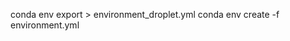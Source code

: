 conda env export > environment_droplet.yml
conda env create -f environment.yml

<!-- ## To add a new directory for conda envs. (only once)
```
conda config --append envs_dirs /ssd_scratch/cvit/soumyajit/conda_envs
```
## Create env in the new directory.
```
conda create --prefix /ssd_scratch/cvit/soumyajit/conda_envs/SegFormer python=3.7 -y
```
## conda env actiavte
```
conda activate SegFormer
```
## pytorch install
```
conda install pytorch==1.6.0 torchvision==0.7.0 cudatoolkit=10.1.168 -c pytorch
```

**Not sure if needed.**
```
pip install mmcv-full -f https://download.openmmlab.com/mmcv/dist/cu101/torch1.5.0/index.html
git clone https://github.com/open-mmlab/mmsegmentation.git
cd mmsegmentation
pip install -e .
```

```
pip install torchvision==0.8.2
pip install timm==0.3.2
pip install mmcv-full==1.2.7
pip install opencv-python==4.5.1.48
pip install IPython
pip install attr
pip install gdown
```

```
git clone https://github.com/NVlabs/SegFormer.git
cd SegFormer
pip install -e . --user
mkdir Checkpoints
cd Checkpoints
gdown 1je1GL6TXU3U-cZZsUv08ITUkVW4mBPYy
cd ..
```
```
mkdir data
cd data
mkdir ade
cd ade
# https://github.com/open-mmlab/mmsegmentation/blob/master/docs/en/dataset_prepare.md#prepare-datasets
wget http://data.csail.mit.edu/places/ADEchallenge/ADEChallengeData2016.zip
unzip ADEChallengeData2016.zip
wget http://data.csail.mit.edu/places/ADEchallenge/release_test.zip
unzip release_test.zip
cd ..
cd ..
```

```
python tools/test.py local_configs/segformer/B1/segformer.b1.512x512.ade.160k.py /ssd_scratch/cvit/soumyajit/mmsegmentation/SegFormer/Checkpoints/segformer.b0.512x512.ade.160k.pth

``` -->
